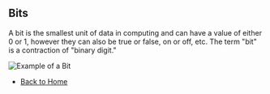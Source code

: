 ## Bits

A bit is the smallest unit of data in computing and can have a value of either 0 or 1, however they can also be true or false, on or off, etc. 
The term "bit" is a contraction of "binary digit."

![Example of a Bit](https://gyazo.com/f7ed9e61c1cff31f897d13cdf5dd4efb)

- [Back to Home](README.md)
